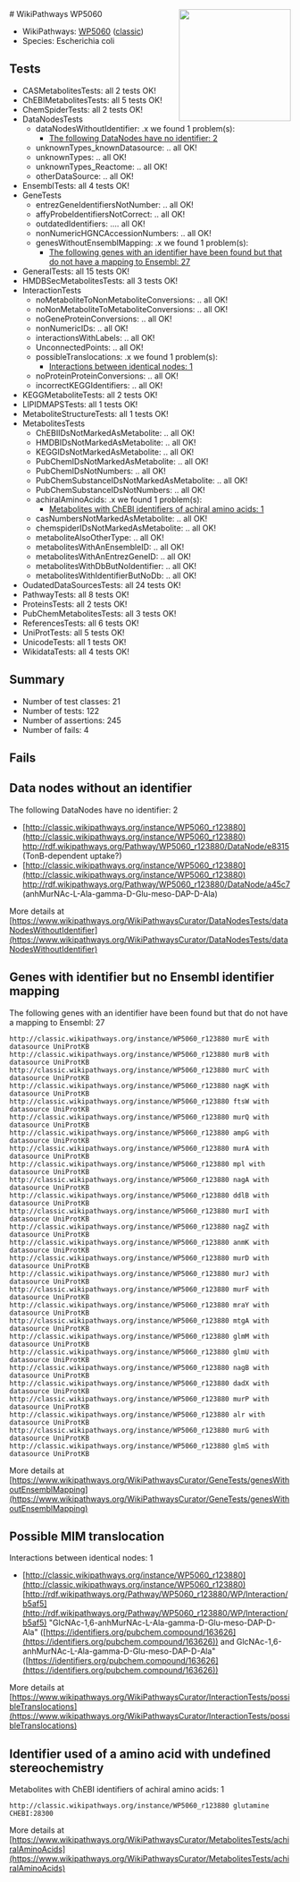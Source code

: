 <img style="float: right; width: 200px" src="https://upload.wikimedia.org/wikipedia/commons/thumb/8/83/Wplogo_with_text_500.png/640px-Wplogo_with_text_500.png" />
# WikiPathways WP5060

* WikiPathways: [WP5060](https://wikipathways.org/pathways/WP5060) ([classic](https://classic.wikipathways.org/instance/WP5060))
* Species: Escherichia coli
## Tests
* CASMetabolitesTests: all 2 tests OK!
* ChEBIMetabolitesTests: all 5 tests OK!
* ChemSpiderTests: all 2 tests OK!
* DataNodesTests
    * dataNodesWithoutIdentifier: .x we found 1 problem(s):
        * [The following DataNodes have no identifier: 2](#d2d32fa1)
    * unknownTypes_knownDatasource: .. all OK!
    * unknownTypes: .. all OK!
    * unknownTypes_Reactome: .. all OK!
    * otherDataSource: .. all OK!
* EnsemblTests: all 4 tests OK!
* GeneTests
    * entrezGeneIdentifiersNotNumber: .. all OK!
    * affyProbeIdentifiersNotCorrect: .. all OK!
    * outdatedIdentifiers: .... all OK!
    * nonNumericHGNCAccessionNumbers: .. all OK!
    * genesWithoutEnsemblMapping: .x we found 1 problem(s):
        * [The following genes with an identifier have been found but that do not have a mapping to Ensembl: 27](#c4e54333)
* GeneralTests: all 15 tests OK!
* HMDBSecMetabolitesTests: all 3 tests OK!
* InteractionTests
    * noMetaboliteToNonMetaboliteConversions: .. all OK!
    * noNonMetaboliteToMetaboliteConversions: .. all OK!
    * noGeneProteinConversions: .. all OK!
    * nonNumericIDs: .. all OK!
    * interactionsWithLabels: .. all OK!
    * UnconnectedPoints: .. all OK!
    * possibleTranslocations: .x we found 1 problem(s):
        * [Interactions between identical nodes: 1](#1c118206)
    * noProteinProteinConversions: .. all OK!
    * incorrectKEGGIdentifiers: .. all OK!
* KEGGMetaboliteTests: all 2 tests OK!
* LIPIDMAPSTests: all 1 tests OK!
* MetaboliteStructureTests: all 1 tests OK!
* MetabolitesTests
    * ChEBIIDsNotMarkedAsMetabolite: .. all OK!
    * HMDBIDsNotMarkedAsMetabolite: .. all OK!
    * KEGGIDsNotMarkedAsMetabolite: .. all OK!
    * PubChemIDsNotMarkedAsMetabolite: .. all OK!
    * PubChemIDsNotNumbers: .. all OK!
    * PubChemSubstanceIDsNotMarkedAsMetabolite: .. all OK!
    * PubChemSubstanceIDsNotNumbers: .. all OK!
    * achiralAminoAcids: .x we found 1 problem(s):
        * [Metabolites with ChEBI identifiers of achiral amino acids: 1](#9c17608e)
    * casNumbersNotMarkedAsMetabolite: .. all OK!
    * chemspiderIDsNotMarkedAsMetabolite: .. all OK!
    * metaboliteAlsoOtherType: .. all OK!
    * metabolitesWithAnEnsembleID: .. all OK!
    * metabolitesWithAnEntrezGeneID: .. all OK!
    * metabolitesWithDbButNoIdentifier: .. all OK!
    * metabolitesWithIdentifierButNoDb: .. all OK!
* OudatedDataSourcesTests: all 24 tests OK!
* PathwayTests: all 8 tests OK!
* ProteinsTests: all 2 tests OK!
* PubChemMetabolitesTests: all 3 tests OK!
* ReferencesTests: all 6 tests OK!
* UniProtTests: all 5 tests OK!
* UnicodeTests: all 1 tests OK!
* WikidataTests: all 4 tests OK!


## Summary

* Number of test classes: 21
* Number of tests: 122
* Number of assertions: 245
* Number of fails: 4

## Fails

<a name="d2d32fa1" />

## Data nodes without an identifier

The following DataNodes have no identifier: 2

* [http://classic.wikipathways.org/instance/WP5060_r123880](http://classic.wikipathways.org/instance/WP5060_r123880) http://rdf.wikipathways.org/Pathway/WP5060_r123880/DataNode/e8315 (TonB-dependent uptake?)
* [http://classic.wikipathways.org/instance/WP5060_r123880](http://classic.wikipathways.org/instance/WP5060_r123880) http://rdf.wikipathways.org/Pathway/WP5060_r123880/DataNode/a45c7 (anhMurNAc-L-Ala-gamma-D-Glu-meso-DAP-D-Ala)


More details at [https://www.wikipathways.org/WikiPathwaysCurator/DataNodesTests/dataNodesWithoutIdentifier](https://www.wikipathways.org/WikiPathwaysCurator/DataNodesTests/dataNodesWithoutIdentifier)

<a name="c4e54333" />

## Genes with identifier but no Ensembl identifier mapping

The following genes with an identifier have been found but that do not have a mapping to Ensembl: 27
```
http://classic.wikipathways.org/instance/WP5060_r123880 murE with datasource UniProtKB
http://classic.wikipathways.org/instance/WP5060_r123880 murB with datasource UniProtKB
http://classic.wikipathways.org/instance/WP5060_r123880 murC with datasource UniProtKB
http://classic.wikipathways.org/instance/WP5060_r123880 nagK with datasource UniProtKB
http://classic.wikipathways.org/instance/WP5060_r123880 ftsW with datasource UniProtKB
http://classic.wikipathways.org/instance/WP5060_r123880 murQ with datasource UniProtKB
http://classic.wikipathways.org/instance/WP5060_r123880 ampG with datasource UniProtKB
http://classic.wikipathways.org/instance/WP5060_r123880 murA with datasource UniProtKB
http://classic.wikipathways.org/instance/WP5060_r123880 mpl with datasource UniProtKB
http://classic.wikipathways.org/instance/WP5060_r123880 nagA with datasource UniProtKB
http://classic.wikipathways.org/instance/WP5060_r123880 ddlB with datasource UniProtKB
http://classic.wikipathways.org/instance/WP5060_r123880 murI with datasource UniProtKB
http://classic.wikipathways.org/instance/WP5060_r123880 nagZ with datasource UniProtKB
http://classic.wikipathways.org/instance/WP5060_r123880 anmK with datasource UniProtKB
http://classic.wikipathways.org/instance/WP5060_r123880 murD with datasource UniProtKB
http://classic.wikipathways.org/instance/WP5060_r123880 murJ with datasource UniProtKB
http://classic.wikipathways.org/instance/WP5060_r123880 murF with datasource UniProtKB
http://classic.wikipathways.org/instance/WP5060_r123880 mraY with datasource UniProtKB
http://classic.wikipathways.org/instance/WP5060_r123880 mtgA with datasource UniProtKB
http://classic.wikipathways.org/instance/WP5060_r123880 glmM with datasource UniProtKB
http://classic.wikipathways.org/instance/WP5060_r123880 glmU with datasource UniProtKB
http://classic.wikipathways.org/instance/WP5060_r123880 nagB with datasource UniProtKB
http://classic.wikipathways.org/instance/WP5060_r123880 dadX with datasource UniProtKB
http://classic.wikipathways.org/instance/WP5060_r123880 murP with datasource UniProtKB
http://classic.wikipathways.org/instance/WP5060_r123880 alr with datasource UniProtKB
http://classic.wikipathways.org/instance/WP5060_r123880 murG with datasource UniProtKB
http://classic.wikipathways.org/instance/WP5060_r123880 glmS with datasource UniProtKB
```

More details at [https://www.wikipathways.org/WikiPathwaysCurator/GeneTests/genesWithoutEnsemblMapping](https://www.wikipathways.org/WikiPathwaysCurator/GeneTests/genesWithoutEnsemblMapping)

<a name="1c118206" />

## Possible MIM translocation

Interactions between identical nodes: 1

* [http://classic.wikipathways.org/instance/WP5060_r123880](http://classic.wikipathways.org/instance/WP5060_r123880) [http://rdf.wikipathways.org/Pathway/WP5060_r123880/WP/Interaction/b5af5](http://rdf.wikipathways.org/Pathway/WP5060_r123880/WP/Interaction/b5af5) "GlcNAc-1,6-anhMurNAc-L-Ala-gamma-D-Glu-meso-DAP-D-Ala" ([https://identifiers.org/pubchem.compound/163626](https://identifiers.org/pubchem.compound/163626)) and 
GlcNAc-1,6-anhMurNAc-L-Ala-gamma-D-Glu-meso-DAP-D-Ala" ([https://identifiers.org/pubchem.compound/163626](https://identifiers.org/pubchem.compound/163626))


More details at [https://www.wikipathways.org/WikiPathwaysCurator/InteractionTests/possibleTranslocations](https://www.wikipathways.org/WikiPathwaysCurator/InteractionTests/possibleTranslocations)

<a name="9c17608e" />

## Identifier used of a amino acid with undefined stereochemistry

Metabolites with ChEBI identifiers of achiral amino acids: 1
```
http://classic.wikipathways.org/instance/WP5060_r123880 glutamine CHEBI:28300
```

More details at [https://www.wikipathways.org/WikiPathwaysCurator/MetabolitesTests/achiralAminoAcids](https://www.wikipathways.org/WikiPathwaysCurator/MetabolitesTests/achiralAminoAcids)

